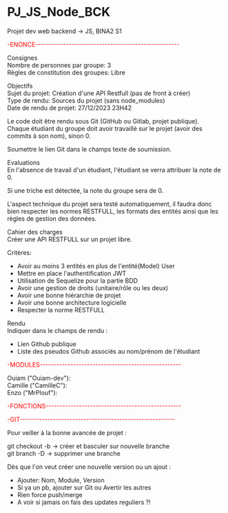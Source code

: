 # PJ_JS_Node_BCK
Projet dev web backend -> JS, BINA2 S1

<span style="color:red;">-ENONCE----------------------------------------------------</span>

Consignes  
Nombre de personnes par groupe: 3  
Règles de constitution des groupes: Libre  

Objectifs  
Sujet du projet: Création d'une API Restfull (pas de front à créer)  
Type de rendu: Sources du projet (sans node_modules)  
Date de rendu de projet: 27/12/2023 23H42  

Le code doit être rendu sous Git (GitHub ou Gitlab, projet publique).  
Chaque étudiant du groupe doit avoir travaillé sur le projet (avoir des commits à son nom), sinon 0.  

Soumettre le lien Git dans le champs texte de soumission.  

Evaluations  
En l'absence de travail d'un étudiant, l'étudiant se verra attribuer la note de 0.  

Si une triche est détectée, la note du groupe sera de 0.  

L'aspect technique du projet sera testé automatiquement, il faudra donc bien respecter les normes RESTFULL, les formats des entités ainsi que les règles de gestion des données.  

Cahier des charges  
Créer une API RESTFULL sur un projet libre.  

Critères:

- Avoir au moins 3 entités en plus de l'entité(Model) User  
- Mettre en place l'authentification JWT  
- Utilisation de Sequelize pour la partie BDD  
- Avoir une gestion de droits (unitaire/rôle ou les deux)  
- Avoir une bonne hiérarchie de projet  
- Avoir une bonne architecture logicielle  
- Respecter la norme RESTFULL  

Rendu  
Indiquer dans le champs de rendu :  

- Lien Github publique  
- Liste des pseudos Github associés au nom/prénom de l'étudiant  


<span style="color:red;">-MODULES---------------------------------------------------</span>

Ouiam ("Ouiam-dev"):  
Camille ("CamilleC"):  
Enzo ("MrPlouf"):  

<span style="color:red;">-FONCTIONS-------------------------------------------------</span>

<span style="color:red;">-GIT--------------------------------------------------------</span>

Pour veiller à la bonne avancée de projet :  

git checkout -b <nom> -> créer et basculer sur nouvelle branche  
git branch -D <nom> -> supprimer une branche  

Dès que l'on veut créer une nouvelle version ou un ajout :  

- Ajouter: Nom, Module, Version
- Si ya un pb, ajouter sur Git ou Avertir les autres
- Rien force push/merge 
- A voir si jamais on fais des updates reguliers ?!

